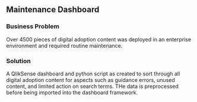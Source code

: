 ## Maintenance Dashboard
### Business Problem
Over 4500 pieces of digital adoption content was deployed in an enterprise environment and required routine maintenance.
### Solution
A QlikSense dashboard and python script as created to sort through all digital adoption content for aspects such as guidance errors, unused content, and limited action on search terms. THe data is preprocessed before being imported into the dashboard framework.
